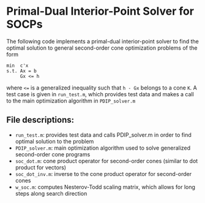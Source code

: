 # Primal-Dual Interior-Point Solver for SOCPs

The following code implements a primal-dual interior-point solver to find the optimal solution to general second-order cone optimization problems of the form

```
min  c'x
s.t. Ax = b
     Gx <= h
```

where `<=` is a generalized inequality such that `h - Gx` belongs to a cone `K`. A test case is given in `run_test.m`, which provides test data and makes a call to the main optimization algorithm in `PDIP_solver.m`

## File descriptions:
* `run_test.m`: provides test data and calls PDIP_solver.m in order to find optimal solution to the problem
* `PDIP_solver.m`: main optimization algorithm used to solve generalized second-order cone programs
* `soc_dot.m`: cone product operator for second-order cones (similar to dot product for vectors)
* `soc_dot_inv.m`: inverse to the cone product operator for second-order cones
* `w_soc.m`: computes Nesterov-Todd scaling matrix, which allows for long steps along search direction

